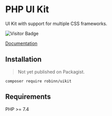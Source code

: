 # PHP UI Kit

UI Kit with support for multiple CSS frameworks.

![Visitor Badge](https://visitor-badge.laobi.icu/badge?page_id=RobiNN1.PHP-UI-Kit)

[Documentation](docs)

## Installation

> Not yet published on Packagist.

```
composer require robinn/uikit
```

## Requirements

PHP >= 7.4
